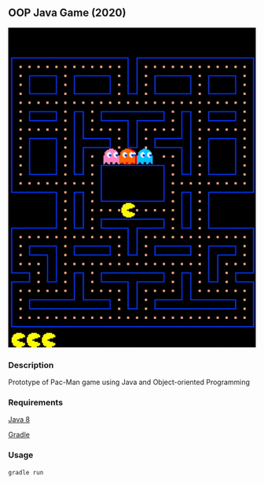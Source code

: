 ## OOP Java Game (2020)

![Gameplay Recording](OOP_Game_Recording.gif)

### Description
Prototype of Pac-Man game using Java and Object-oriented Programming

### Requirements
[Java 8](https://www.oracle.com/au/java/technologies/javase/javase-jdk8-downloads.html)

[Gradle](https://gradle.org/install/)

### Usage
```bash
gradle run
```